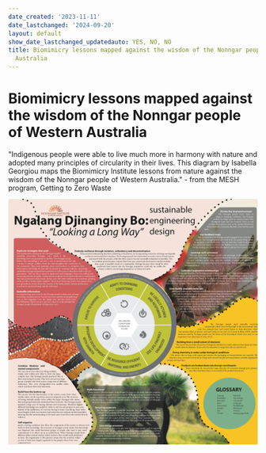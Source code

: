 ```yaml
---
date_created: '2023-11-11'
date_lastchanged: '2024-09-20'
layout: default
show_date_lastchanged_updatedauto: YES, NO, NO
title: Biomimicry lessons mapped against the wisdom of the Nonngar people of Western
  Australia
---
```


# Biomimicry lessons mapped against the wisdom of the Nonngar people of Western Australia


"Indigenous people were able to live much more in harmony with nature and adopted many principles of circularity in their lives. This diagram by Isabella Georgiou maps the Biomimicry Institute lessons from nature against the wisdom of the Nonngar people of Western Australia." - from the MESH program, Getting to Zero Waste

![](media/Indigenousbiomimicry.png)